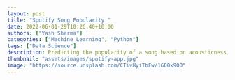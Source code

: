 ```yaml
---
layout: post
title: "Spotify Song Popularity "
date: 2022-06-01-29T10:26:40+10:00
authors: ["Yash Sharma"]
categories: ["Machine Learning", "Python"]
tags: ["Data Science"]
description: Predicting the popularity of a song based on acousticness, danceability, loudness, etc. by getting the data from Spotify's Valence API
thumbnail: "assets/images/spotify-app.jpg"
image: "https://source.unsplash.com/CTivHyiTbFw/1600x900"
---
```

